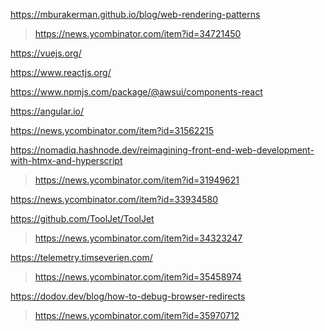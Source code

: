 https://mburakerman.github.io/blog/web-rendering-patterns
> https://news.ycombinator.com/item?id=34721450

https://vuejs.org/

https://www.reactjs.org/

https://www.npmjs.com/package/@awsui/components-react

https://angular.io/

https://news.ycombinator.com/item?id=31562215

https://nomadiq.hashnode.dev/reimagining-front-end-web-development-with-htmx-and-hyperscript
> https://news.ycombinator.com/item?id=31949621

https://news.ycombinator.com/item?id=33934580

https://github.com/ToolJet/ToolJet
> https://news.ycombinator.com/item?id=34323247

https://telemetry.timseverien.com/
> https://news.ycombinator.com/item?id=35458974

https://dodov.dev/blog/how-to-debug-browser-redirects
> https://news.ycombinator.com/item?id=35970712



